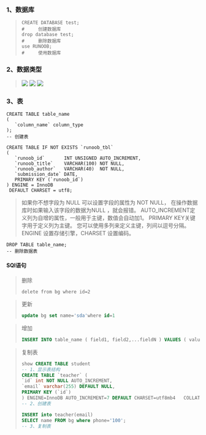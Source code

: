 ### 1、数据库

>```mysql
>CREATE DATABASE test;
>#     创建数据库
>drop database test;
>#     删除数据库
>use RUNOOB;
>#     使用数据库

### 2、数据类型

>
> ![](https://cdn.jsdelivr.net/gh/Codebglh/img/study/QQ20230120-0.png)
> ![](https://cdn.jsdelivr.net/gh/Codebglh/img/study/QQ20230120-1.png)
> ![](https://cdn.jsdelivr.net/gh/Codebglh/img/study/QQ20230120-2.png)

### 3、表

 ```mysql
CREATE TABLE table_name
(
    `column_name` column_type
);
-- 创建表
 ```

 ```mysql
CREATE TABLE IF NOT EXISTS `runoob_tbl`
(
    `runoob_id`       INT UNSIGNED AUTO_INCREMENT,
    `runoob_title`    VARCHAR(100) NOT NULL,
    `runoob_author`   VARCHAR(40)  NOT NULL,
    `submission_date` DATE,
    PRIMARY KEY (`runoob_id`)
) ENGINE = InnoDB
  DEFAULT CHARSET = utf8;
 ```

> 如果你不想字段为 NULL 可以设置字段的属性为 NOT NULL， 在操作数据库时如果输入该字段的数据为NULL ，就会报错。
> AUTO_INCREMENT定义列为自增的属性，一般用于主键，数值会自动加1。
> PRIMARY KEY关键字用于定义列为主键。 您可以使用多列来定义主键，列间以逗号分隔。
> ENGINE 设置存储引擎，CHARSET 设置编码。

 ```mysql
DROP TABLE table_name;
-- 删除数据表
 ```

#### SQl语句

> 删除
> ```sqld
> delete from bg where id=2

> 更新
>```sql
> update bg set name='sda'where id=1


> 增加
> ```sql
> INSERT INTO table_name ( field1, field2,...fieldN ) VALUES ( value1, value2,...valueN );

>复制表
>```sql
>show CREATE TABLE student
>-- 1、显示表结构
>CREATE TABLE `teacher` (
>`id` int NOT NULL AUTO_INCREMENT,
>`email` varchar(255) DEFAULT NULL,
>PRIMARY KEY (`id`)
>) ENGINE=InnoDB AUTO_INCREMENT=7 DEFAULT CHARSET=utf8mb4   COLLATE=utf8mb4_0900_ai_ci
>-- 2、创建表
>
>INSERT into teacher(email)
>SELECT name FROM bg where phone='100';
>-- 3、复制表
